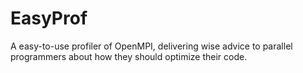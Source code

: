 # EasyProf
A easy-to-use profiler of OpenMPI, delivering wise advice to parallel programmers about how they should optimize their code.
